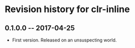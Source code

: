 # Revision history for clr-inline

## 0.1.0.0  -- 2017-04-25

* First version. Released on an unsuspecting world.
